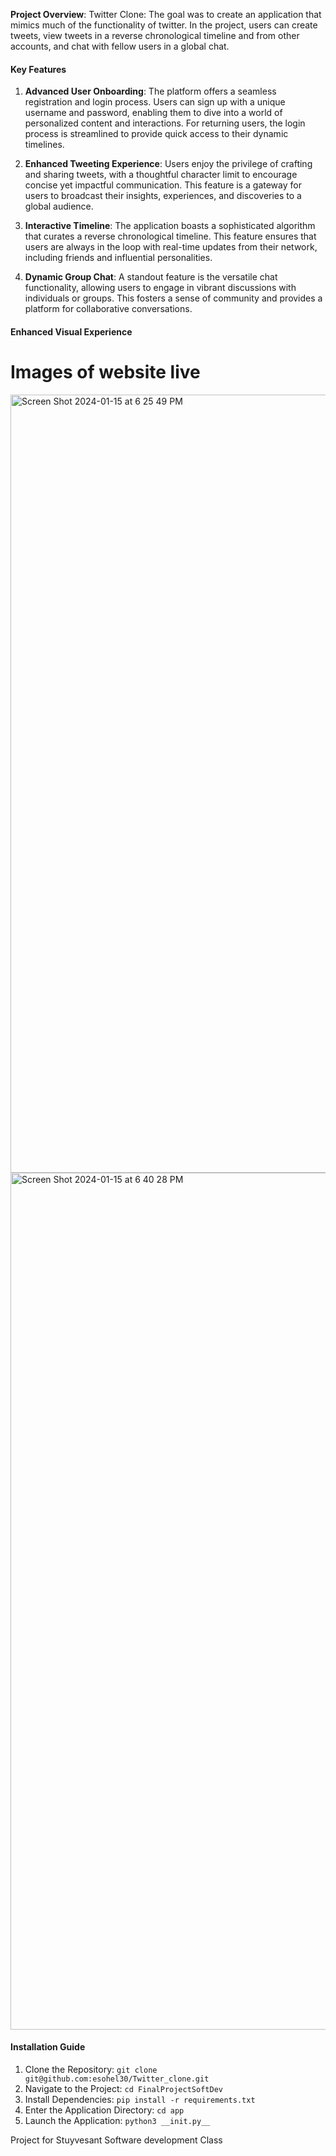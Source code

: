 **Project Overview**: 
Twitter Clone: The goal was to create an application that mimics much of the functionality of twitter. In the project, users can create tweets, view tweets in a reverse chronological timeline and from other accounts, and chat with fellow users in a global chat.

#### Key Features

1. **Advanced User Onboarding**: 
   The platform offers a seamless registration and login process. Users can sign up with a unique username and password, enabling them to dive into a world of personalized content and interactions. For returning users, the login process is streamlined to provide quick access to their dynamic timelines.

2. **Enhanced Tweeting Experience**: 
   Users enjoy the privilege of crafting and sharing tweets, with a thoughtful character limit to encourage concise yet impactful communication. This feature is a gateway for users to broadcast their insights, experiences, and discoveries to a global audience.

3. **Interactive Timeline**: 
   The application boasts a sophisticated algorithm that curates a reverse chronological timeline. This feature ensures that users are always in the loop with real-time updates from their network, including friends and influential personalities.

4. **Dynamic Group Chat**: 
   A standout feature is the versatile chat functionality, allowing users to engage in vibrant discussions with individuals or groups. This fosters a sense of community and provides a platform for collaborative conversations.

#### Enhanced Visual Experience


# Images of website live 

<img width="1245" alt="Screen Shot 2024-01-15 at 6 25 49 PM" src="https://github.com/esohel30/TwitterClone/assets/90656205/7a4adbbf-e0cd-4783-b3b0-fcf6fe0a825e">
<img width="1371" alt="Screen Shot 2024-01-15 at 6 40 28 PM" src="https://github.com/esohel30/TwitterClone/assets/90656205/639d12f9-6193-4e79-9241-4a51df931a16">

#### Installation Guide

1. Clone the Repository: 
   `git clone git@github.com:esohel30/Twitter_clone.git`
2. Navigate to the Project: 
   `cd FinalProjectSoftDev`
3. Install Dependencies: 
   `pip install -r requirements.txt`
4. Enter the Application Directory: 
   `cd app`
5. Launch the Application: 
   `python3 __init.py__`

Project for Stuyvesant Software development Class 
